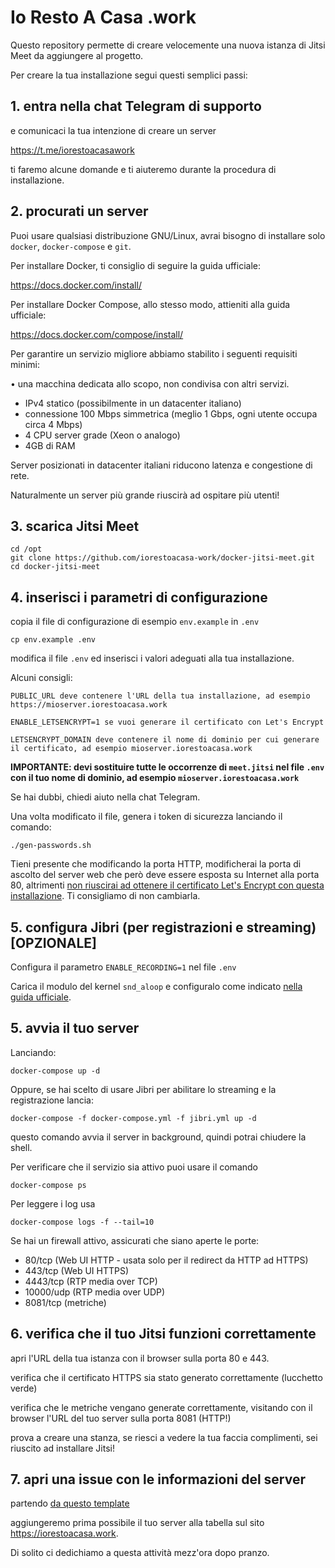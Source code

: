 # Io Resto A Casa .work

Questo repository permette di creare velocemente una nuova istanza di Jitsi Meet da aggiungere al progetto.

Per creare la tua installazione segui questi semplici passi:

## 1. entra nella chat Telegram di supporto

e comunicaci la tua intenzione di creare un server

https://t.me/iorestoacasawork

ti faremo alcune domande e ti aiuteremo durante la procedura di installazione.

## 2. procurati un server
Puoi usare qualsiasi distribuzione GNU/Linux, avrai bisogno di installare solo `docker`, `docker-compose` e `git`.

Per installare Docker, ti consiglio di seguire la guida ufficiale:

https://docs.docker.com/install/

Per installare Docker Compose, allo stesso modo, attieniti alla guida ufficiale:

https://docs.docker.com/compose/install/

Per garantire un servizio migliore abbiamo stabilito i seguenti requisiti minimi:

• una macchina dedicata allo scopo, non condivisa con altri servizi.
* IPv4 statico (possibilmente in un datacenter italiano)
* connessione 100 Mbps simmetrica (meglio 1 Gbps, ogni utente occupa circa 4 Mbps)
* 4 CPU server grade (Xeon o analogo)
* 4GB di RAM

Server posizionati in datacenter italiani riducono latenza e congestione di rete.

Naturalmente un server più grande riuscirà ad ospitare più utenti!

## 3. scarica Jitsi Meet

```
cd /opt
git clone https://github.com/iorestoacasa-work/docker-jitsi-meet.git
cd docker-jitsi-meet
```

## 4. inserisci i parametri di configurazione

copia il file di configurazione di esempio `env.example` in `.env`

```
cp env.example .env
```
modifica il file `.env` ed inserisci i valori adeguati alla tua installazione.

Alcuni consigli:

```
PUBLIC_URL deve contenere l'URL della tua installazione, ad esempio https://mioserver.iorestoacasa.work

ENABLE_LETSENCRYPT=1 se vuoi generare il certificato con Let's Encrypt

LETSENCRYPT_DOMAIN deve contenere il nome di dominio per cui generare il certificato, ad esempio mioserver.iorestoacasa.work

```

**IMPORTANTE: devi sostituire tutte le occorrenze di `meet.jitsi` nel file `.env` con il tuo nome di dominio, ad esempio `mioserver.iorestoacasa.work`**

Se hai dubbi, chiedi aiuto nella chat Telegram.

Una volta modificato il file, genera i token di sicurezza lanciando il comando:

```
./gen-passwords.sh
```

Tieni presente che modificando la porta HTTP, modificherai la porta di ascolto
del server web che però deve essere esposta su Internet alla porta 80, altrimenti
[non riuscirai ad ottenere il certificato Let's Encrypt con questa installazione](https://letsencrypt.org/docs/allow-port-80/).
Ti consigliamo di non cambiarla.

## 5. configura Jibri (per registrazioni e streaming) [OPZIONALE]

Configura il parametro `ENABLE_RECORDING=1` nel file `.env`

Carica il modulo del kernel `snd_aloop` e configuralo come indicato [nella guida ufficiale](https://jitsi.github.io/handbook/docs/devops-guide/devops-guide-docker#jitsi-broadcasting-infrastructure-jibri-configuration).

## 5. avvia il tuo server

Lanciando:
```
docker-compose up -d
```

Oppure, se hai scelto di usare Jibri per abilitare lo streaming e la registrazione lancia:

```
docker-compose -f docker-compose.yml -f jibri.yml up -d
```

questo comando avvia il server in background, quindi potrai chiudere la shell.

Per verificare che il servizio sia attivo puoi usare il comando
```
docker-compose ps
```
Per leggere i log usa
```
docker-compose logs -f --tail=10
```

Se hai un firewall attivo, assicurati che siano aperte le porte:
* 80/tcp (Web UI HTTP - usata solo per il redirect da HTTP ad HTTPS)
* 443/tcp (Web UI HTTPS)
* 4443/tcp (RTP media over TCP)
* 10000/udp (RTP media over UDP)
* 8081/tcp (metriche)

## 6. verifica che il tuo Jitsi funzioni correttamente

apri l'URL della tua istanza con il browser sulla porta 80 e 443.

verifica che il certificato HTTPS sia stato generato correttamente (lucchetto verde)

verifica che le metriche vengano generate correttamente, visitando con il browser l'URL del tuo server sulla porta 8081 (HTTP!)

prova a creare una stanza, se riesci a vedere la tua faccia complimenti, sei riuscito ad installare Jitsi!

## 7. apri una issue con le informazioni del server

partendo [da questo template](https://github.com/iorestoacasa-work/iorestoacasa.work/issues/new?assignees=Radeox%2C+tapionx&labels=new+server&template=aggiunta-nuovo-server.md&title=%5BNEW+SERVER%5D)

aggiungeremo prima possibile il tuo server alla tabella sul sito https://iorestoacasa.work.

Di solito ci dedichiamo a questa attività mezz'ora dopo pranzo.